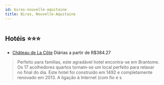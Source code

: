```yaml
---
id: biras-nouvelle-aquitaine
title: Biras, Nouvelle-Aquitaine
---
```


<center><img src="http://photos.hotelbeds.com/giata/22/224209/224209a_hb_a_011.jpg" alt="" /></center>


## Hotéis ⭐️⭐️⭐️

-    [Château de La Côte](https://www.hurb.com/aud/https://www.hurb.com/hoteis/biras/chateau-de-la-cote-JNP-JP189757?cmp=18055) Diárias a partir de R$384.27
   > Perfeito para famílias, este agradável hotel encontra-se em Brantome. Os 17 acolhedores quartos tornam-se um local perfeito para relaxar no final do dia. Este hotel foi construído em 1492 e completamente renovado em 2013. A ligação à Internet (com fio e s
